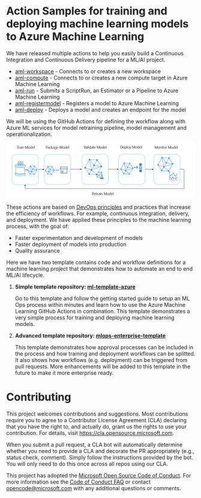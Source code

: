 # Action Samples for training and deploying machine learning models to Azure Machine Learning

We have released multiple actions to help you easily build a Continuous Integration and Continuous Delivery pipeline for a ML/AI project.
- [aml-workspace](https://github.com/Azure/aml-workspace) - Connects to or creates a new workspace
- [aml-compute](https://github.com/Azure/aml-compute) - Connects to or creates a new compute target in Azure Machine Learning
- [aml-run](https://github.com/Azure/aml-run) - Submits a ScriptRun, an Estimator or a Pipeline to Azure Machine Learning
- [aml-registermodel](https://github.com/Azure/aml-registermodel) - Registers a model to Azure Machine Learning
- [aml-deploy](https://github.com/Azure/aml-deploy) - Deploys a model and creates an endpoint for the model

We will be using the GitHub Actions for defining the workflow along with Azure ML services for model retraining pipeline, model management and operationalization.
<p align="center">
  <img src="img/ml-lifecycle.png" alt="Azure Machine Learning Lifecycle" width="700"/>
</p>

These actions are based on [DevOps principles](https://azure.microsoft.com/overview/what-is-devops/) and practices that increase the efficiency of workflows. For example, continuous integration, delivery, and deployment. 
We have applied these principles to the machine learning process, with the goal of:
- Faster experimentation and development of models
- Faster deployment of models into production
- Quality assurance

Here we have two template contains code and workflow definitions for a machine learning project that demonstrates how to automate an end to end ML/AI lifecycle.

1. **Simple template repository: [ml-template-azure](https://github.com/machine-learning-apps/ml-template-azure)**

    Go to this template and follow the getting started guide to setup an ML Ops process within minutes and learn how to use the Azure       Machine Learning GitHub Actions in combination. This template demonstrates a very simple process for training and deploying machine     learning models.

2. **Advanced template repository: [mlops-enterprise-template](https://github.com/Azure-Samples/mlops-enterprise-template)**

    This template demonstrates how approval processes can be included in the process and how training and deployment workflows can be       splitted. It also shows how workflows (e.g. deployment) can be triggered from pull requests. More enhancements will be added to this     template in the future to make it more enterprise ready.
    


# Contributing

This project welcomes contributions and suggestions.  Most contributions require you to agree to a
Contributor License Agreement (CLA) declaring that you have the right to, and actually do, grant us
the rights to use your contribution. For details, visit https://cla.opensource.microsoft.com.

When you submit a pull request, a CLA bot will automatically determine whether you need to provide
a CLA and decorate the PR appropriately (e.g., status check, comment). Simply follow the instructions
provided by the bot. You will only need to do this once across all repos using our CLA.

This project has adopted the [Microsoft Open Source Code of Conduct](https://opensource.microsoft.com/codeofconduct/).
For more information see the [Code of Conduct FAQ](https://opensource.microsoft.com/codeofconduct/faq/) or
contact [opencode@microsoft.com](mailto:opencode@microsoft.com) with any additional questions or comments.


